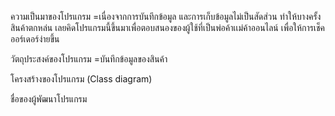 ความเป็นมาของโปรแกรม
=เนื่องจากการบันทึกข้อมูล และการเก็บข้อมูลไม่เป็นสัดส่วน ทำให้บางครั้งสินค้าตกหล่น เลยคิดโปรแกรมนี้ขึ้นมาเพื่อตอบสนองของผู้ใช้ที่เป็นพ่อค้าเเม่ค้าออนไลน์ เพื่อให้การเช็คออร์เดอร์ง่ายขึ้น

วัตถุประสงค์ของโปรแกรม
=บันทึกข้อมูลของสินค้า

โครงสร้างของโปรแกรม (Class diagram)

ชื่อของผู้พัฒนาโปรแกรม

